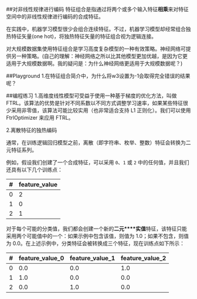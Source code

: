 ##对非线性规律进行编码
特征组合是指通过将两个或多个输入特征**相乘**来对特征空间中的非线性规律进行编码的合成特征。

在实践中，机器学习模型很少会组合连续特征。不过，机器学习模型却经常组合独热特征矢量(one hot)，将独热特征矢量的特征组合视为逻辑连接。

对大规模数据集使用特征组合是学习高度复杂模型的一种有效策略。神经网络可提供另一种策略。(自己的理解：神经网络之所以比其他模型更加优越，是因为它更适用于大规模数据啊。我的疑问是：为什么神经网络更适用于大规模数据呢？)


##Playground
1.在特征组合简介中，为什么将w3设置为-1会取得完全错误的结果呢？


##编程练习
1.高维度线性模型可受益于使用一种基于梯度的优化方法，叫做 FTRL。该算法的优势是针对不同系数以不同方式调整学习速率，如果某些特征很少采用非零值，该算法可能比较实用（也非常适合支持 L1 正则化）。我们可以使用 FtrlOptimizer 来应用 FTRL。

2.离散特征的独热编码

通常，在训练逻辑回归模型之前，离散（即字符串、枚举、整数）特征会转换为二元特征系列。

例如，假设我们创建了一个合成特征，可以采用 `0`、`1` 或 `2` 中的任何值，并且我们还具有以下几个训练点：

| # | feature_value |
|---|---------------|
| 0 |             2 |
| 1 |             0 |
| 2 |             1 |

对于每个可能的分类值，我们都会创建一个新的**二元****实值**特征，该特征只能采用两个可能值中的一个：如果示例中包含该值，则值为 1.0；如果不包含，则值为 0.0。在上述示例中，分类特征会被转换成三个特征，现在训练点如下所示：

| # | feature_value_0 | feature_value_1 | feature_value_2 |
|---|-----------------|-----------------|-----------------|
| 0 |             0.0 |             0.0 |             1.0 |
| 1 |             1.0 |             0.0 |             0.0 |
| 2 |             0.0 |             1.0 |             0.0 |





